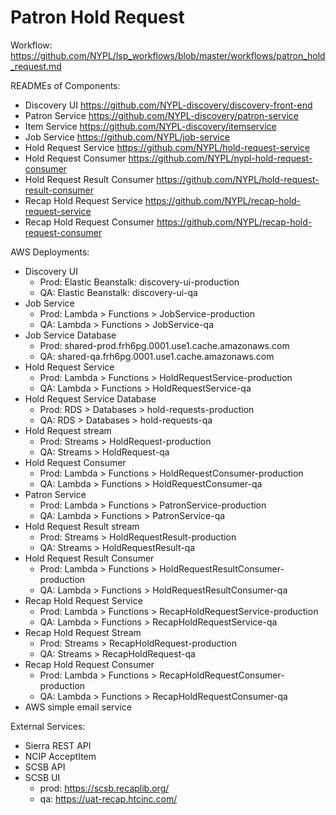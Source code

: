 # Patron Hold Request

Workflow: https://github.com/NYPL/lsp_workflows/blob/master/workflows/patron_hold_request.md

READMEs of Components:

* Discovery UI https://github.com/NYPL-discovery/discovery-front-end
* Patron Service https://github.com/NYPL-discovery/patron-service
* Item Service https://github.com/NYPL-discovery/itemservice
* Job Service https://github.com/NYPL/job-service
* Hold Request Service https://github.com/NYPL/hold-request-service
* Hold Request Consumer https://github.com/NYPL/nypl-hold-request-consumer
* Hold Request Result Consumer https://github.com/NYPL/hold-request-result-consumer
* Recap Hold Request Service https://github.com/NYPL/recap-hold-request-service
* Recap Hold Request Consumer https://github.com/NYPL/recap-hold-request-consumer

AWS Deployments:

* Discovery UI
  * Prod: Elastic Beanstalk: discovery-ui-production
  * QA: Elastic Beanstalk: discovery-ui-qa
* Job Service
  * Prod: Lambda > Functions > JobService-production
  * QA: Lambda > Functions > JobService-qa
* Job Service Database
  * Prod: shared-prod.frh6pg.0001.use1.cache.amazonaws.com
  * QA: shared-qa.frh6pg.0001.use1.cache.amazonaws.com
* Hold Request Service
  * Prod: Lambda > Functions > HoldRequestService-production
  * QA: Lambda > Functions > HoldRequestService-qa
* Hold Request Service Database
  * Prod: RDS > Databases > hold-requests-production
  * QA: RDS > Databases > hold-requests-qa
* Hold Request stream
  * Prod: Streams > HoldRequest-production
  * QA: Streams > HoldRequest-qa
* Hold Request Consumer
  * Prod: Lambda > Functions > HoldRequestConsumer-production
  * QA: Lambda > Functions > HoldRequestConsumer-qa
* Patron Service
  * Prod: Lambda > Functions > PatronService-production
  * QA: Lambda > Functions > PatronService-qa
* Hold Request Result stream
  * Prod: Streams > HoldRequestResult-production
  * QA: Streams > HoldRequestResult-qa
* Hold Request Result Consumer
  * Prod: Lambda > Functions > HoldRequestResultConsumer-production
  * QA: Lambda > Functions > HoldRequestResultConsumer-qa
* Recap Hold Request Service
  * Prod: Lambda > Functions > RecapHoldRequestService-production
  * QA: Lambda > Functions > RecapHoldRequestService-qa
* Recap Hold Request Stream
  * Prod: Streams > RecapHoldRequest-production
  * QA: Streams > RecapHoldRequest-qa
* Recap Hold Request Consumer
  * Prod: Lambda > Functions > RecapHoldRequestConsumer-production
  * QA: Lambda > Functions > RecapHoldRequestConsumer-qa
* AWS simple email service

External Services:

* Sierra REST API
* NCIP AcceptItem
* SCSB API
* SCSB UI
  * prod: https://scsb.recaplib.org/
  * qa: https://uat-recap.htcinc.com/
